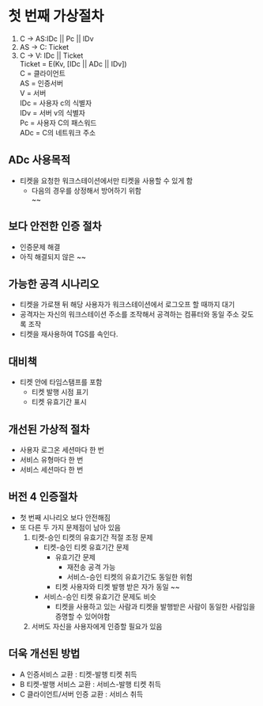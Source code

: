 # 첫 번째 가상절차
1. C -> AS:IDc || Pc || IDv  
2. AS -> C: Ticket  
3. C -> V: IDc || Ticket  
Ticket = E(Kv, [IDc || ADc || IDv])  
C = 클라이언트  
AS = 인증서버  
V = 서버  
IDc = 사용자 c의 식별자  
IDv = 서버 v의 식별자  
Pc = 사용자 C의 패스워드  
ADc = C의 네트워크 주소

## ADc 사용목적
* 티켓을 요청한 워크스테이션에서만 티켓을 사용할 수 있게 함
    - 다음의 경우를 상정해서 방어하기 위함  
        ~~

## 보다 안전한 인증 절차
* 인증문제 해결
* 아직 해결되지 않은 ~~

## 가능한 공격 시나리오
* 티켓을 가로챈 뒤 해당 사용자가 워크스테이션에서 로그오프 할 때까지 대기
* 공격자는 자신의 워크스테이션 주소를 조작해서 공격하는 컴퓨터와 동일 주소 갖도록 조작
* 티켓을 재사용하여 TGS를 속인다.

## 대비책
* 티켓 안에 타임스탬프를 포함
    - 티켓 발행 시점 표기
    - 티켓 유효기간 표시

## 개선된 가상적 절차
* 사용자 로그온 세션마다 한 번
* 서비스 유형마다 한 번
* 서비스 세션마다 한 번

## 버전 4 인증절차
* 첫 번째 시나리오 보다 안전해짐
* 또 다른 두 가지 문제점이 남아 있음
    1. 티켓-승인 티켓의 유효기간 적절 조정 문제
        - 티켓-승인 티켓 유효기간 문제
            * 유효기간 문제
                - 재전송 공격 가능
                - 서비스-승인 티켓의 유효기간도 동일한 위험
            * 티켓 사용자와 티켓 발행 받은 자가 동일 ~~
        - 서비스-승인 티켓 유효기간 문제도 비슷
            * 티켓을 사용하고 있는 사람과 티켓을 발행받은 사람이 동일한 사람임을 증명할 수 있어야함
    2. 서버도 자신을 사용자에게 인증할 필요가 있음

## 더욱 개선된 방법
* A 인증서비스 교환 : 티켓-발행 티켓 취득
* B 티켓-발행 서비스 교환 : 서비스-발행 티켓 취득
* C 클라이언트/서버 인증 교환 : 서비스 취득
